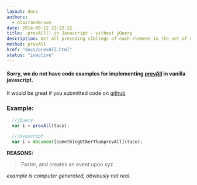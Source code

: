 ```yaml
---
layout: docs
authors:
  - blairanderson
date: 2014-08-12 22:22:22
title: .prevAll() in Javascript - without jQuery
description: Get all preceding siblings of each element in the set of matched elements, optionally filtered by a selector.
method: prevAll
href: "docs/prevAll.html"
status: "inactive"
---
```


#### Sorry, we do not have code examples for implementing [prevAll](http://api.jquery.com/prevAll/) in vanilla javascript.

It would be great if you submitted code on [github](https://github.com/blairanderson/without-jquery/blob/master/docs/prevAll.md)

### Example:

```javascript
  //jQuery
  var i = prevAll(taco);

  //Javascript
  var i = document[somethingOtherThanprevAll](taco);

```

**REASONS:**
> Faster, and creates an event upon xyz

*example is computer generated, obviously not real.*
